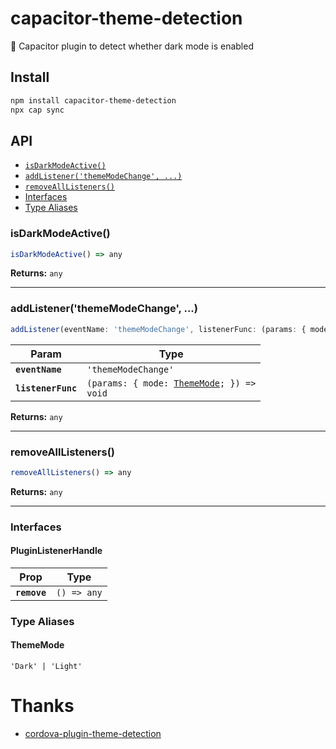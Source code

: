 # capacitor-theme-detection

📱 Capacitor plugin to detect whether dark mode is enabled

## Install

```bash
npm install capacitor-theme-detection
npx cap sync
```

## API

<docgen-index>

* [`isDarkModeActive()`](#isdarkmodeactive)
* [`addListener('themeModeChange', ...)`](#addlistenerthememodechange)
* [`removeAllListeners()`](#removealllisteners)
* [Interfaces](#interfaces)
* [Type Aliases](#type-aliases)

</docgen-index>

<docgen-api>
<!--Update the source file JSDoc comments and rerun docgen to update the docs below-->

### isDarkModeActive()

```typescript
isDarkModeActive() => any
```

**Returns:** <code>any</code>

--------------------


### addListener('themeModeChange', ...)

```typescript
addListener(eventName: 'themeModeChange', listenerFunc: (params: { mode: ThemeMode; }) => void) => Promise<PluginListenerHandle> & PluginListenerHandle
```

| Param              | Type                                                                            |
| ------------------ | ------------------------------------------------------------------------------- |
| **`eventName`**    | <code>'themeModeChange'</code>                                                  |
| **`listenerFunc`** | <code>(params: { mode: <a href="#thememode">ThemeMode</a>; }) =&gt; void</code> |

**Returns:** <code>any</code>

--------------------


### removeAllListeners()

```typescript
removeAllListeners() => any
```

**Returns:** <code>any</code>

--------------------


### Interfaces


#### PluginListenerHandle

| Prop         | Type                      |
| ------------ | ------------------------- |
| **`remove`** | <code>() =&gt; any</code> |


### Type Aliases


#### ThemeMode

<code>'Dark' | 'Light'</code>

</docgen-api>

# Thanks

- [cordova-plugin-theme-detection](https://github.com/mariusbackes/cordova-plugin-theme-detection)